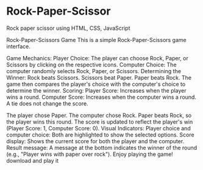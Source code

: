# Rock-Paper-Scissor
Rock paper scissor using HTML, CSS, JavaScript

Rock-Paper-Scissors Game
This is a simple Rock-Paper-Scissors game interface.

Game Mechanics:
Player Choice: The player can choose Rock, Paper, or Scissors by clicking on the respective icons.
Computer Choice: The computer randomly selects Rock, Paper, or Scissors.
Determining the Winner:
Rock beats Scissors.
Scissors beat Paper.
Paper beats Rock.
The game then compares the player's choice with the computer's choice to determine the winner.
Scoring:
Player Score: Increases when the player wins a round.
Computer Score: Increases when the computer wins a round.
A tie does not change the score.


The player chose Paper.
The computer chose Rock.
Paper beats Rock, so the player wins this round.
The score is updated to reflect the player's win (Player Score: 1, Computer Score: 0).
Visual Indicators:
Player choice and computer choice: Both are highlighted to show the selected options.
Score display: Shows the current score for both the player and the computer.
Result message: A message at the bottom indicates the winner of the round (e.g., "Player wins with paper over rock").
Enjoy playing the game! download and play it